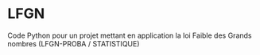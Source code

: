 # LFGN
Code Python pour un projet mettant en application la loi Faible des Grands nombres (LFGN-PROBA / STATISTIQUE)
